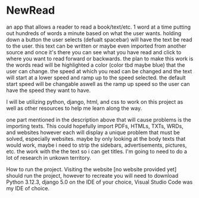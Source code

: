 # NewRead
an app that allows a reader to read a book/text/etc. 1 word at a time putting out hundreds of words a minute based on what the user wants. holding down a button the user selects (defualt spacebar) will have the text be read to the user. this text can be written or maybe even imported from another source and once it's there you can see what you have read and click to where you want to read forward or backwards. the plan to make this work is the words read will be highlighted a color (color tbd maybe blue) that the user can change. the speed at which you read can be changed and the text will start at a lower speed and ramp up to the speed selected. the default start speed will be changable aswell as the ramp up speed so the user can have the speed they want to have.

I will be utilizing python, django, html, and css to work on this project as well as other resources to help me learn along the way.

one part mentioned in the description above that will cause problems is the importing texts. This could hopefully import PDFs, HTMLs, TXTs, WRDs, and websites however each will display a unique problem that must be solved, especially websites. maybe by only looking at the body texts that would work, maybe i need to strip the sidebars, advertisements, pictures, etc. the work with the the text so i can get titles. I'm going to need to do a lot of research in unkown territory.

How to run the project.
Visiting the website [no website provided yet] should run the project, however to recreate you will need to download Python 3.12.3, django 5.0 on the IDE of your choice, Visual Studio Code was my IDE of choice.